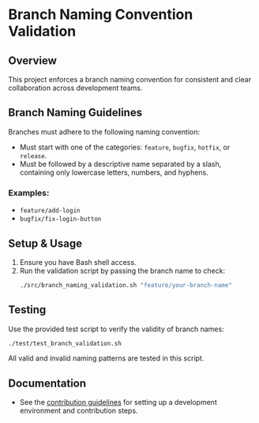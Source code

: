 # Branch Naming Convention Validation

## Overview
This project enforces a branch naming convention for consistent and clear collaboration across development teams.

## Branch Naming Guidelines
Branches must adhere to the following naming convention:
- Must start with one of the categories: `feature`, `bugfix`, `hotfix`, or `release`.
- Must be followed by a descriptive name separated by a slash, containing only lowercase letters, numbers, and hyphens.

### Examples:
- `feature/add-login`
- `bugfix/fix-login-button`

## Setup & Usage
1. Ensure you have Bash shell access.
2. Run the validation script by passing the branch name to check:
   ```bash
   ./src/branch_naming_validation.sh "feature/your-branch-name"
   ```

## Testing
Use the provided test script to verify the validity of branch names:
```bash
./test/test_branch_validation.sh
```

All valid and invalid naming patterns are tested in this script.

## Documentation
- See the [contribution guidelines](CONTRIBUTING.md) for setting up a development environment and contribution steps.
